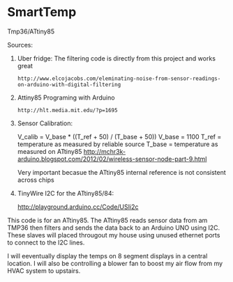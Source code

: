 SmartTemp
=========

Tmp36/ATtiny85

Sources:

1)  Uber fridge:
    The filtering code is directly from this project and works great
    
        http://www.elcojacobs.com/eleminating-noise-from-sensor-readings-on-arduino-with-digital-filtering

2)  Attiny85 Programing with Arduino 

        http://hlt.media.mit.edu/?p=1695
     
3) Sensor Calibration:

      V_calib = V_base * ((T_ref + 50) / (T_base + 50))
      V_base = 1100
      T_ref = temperature as measured by reliable source
      T_base = temperature as measured on ATtiny85
      http://mchr3k-arduino.blogspot.com/2012/02/wireless-sensor-node-part-9.html
      
   Very important becasue the ATtiny85 internal reference is not consistent across chips 
   
 
   
4) TinyWire I2C for the ATtiny85/84:

    http://playground.arduino.cc/Code/USIi2c


This code is for an ATtiny85. The ATtiny85 reads sensor data from am TMP36 then filters and sends the data back to an Arduino UNO using I2C. These slaves will placed througout my house using unused ethernet ports to connect to the I2C  lines. 

I will eeventually display the temps on 8 segment displays in a central location. I will also be controlling a blower fan to boost my air flow from my HVAC system to upstairs.  

